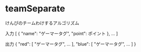 # teamSeparate
けんぴのチームわけするアルゴリズム

入力
[
  {
    "name": "ゲーマータグ",
    "point": ポイント
  },
  ...
]

出力
{
  "red": [
    "ゲーマータグ",
    ...
  ],
  "blue": [
    "ゲーマータグ",
    ...
  ]
}